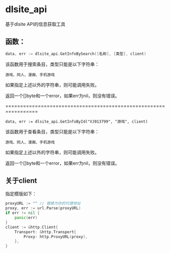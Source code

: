 # dlsite_api

基于dlsite API的信息获取工具

## 函数：

``` go
data, err := dlsite_api.GetInfoBySearch([名称], [类型], client)
```

该函数用于搜索条目，类型只能是以下字符串：

```
游戏、同人、漫画、手机游戏
```

如果指定上述以外的字符串，则可能调用失败。

返回一个[]byte和一个error，如果err为nil，则没有错误。

=================================================================

``` go'
data, err := dlsite_api.GetInfoById("VJ013799", "游戏", client)
```

该函数用于查看条目，类型只能是以下字符串：

```
游戏、同人、漫画、手机游戏
```

如果指定上述以外的字符串，则可能调用失败。

返回一个[]byte和一个error，如果err为nil，则没有错误。

## 关于client

指定模版如下：

``` go
proxyURL := "" // 替换为你的代理地址
proxy, err := url.Parse(proxyURL)
if err != nil {
	panic(err)
}
client := &http.Client{
	Transport: &http.Transport{
		Proxy: http.ProxyURL(proxy),
	},
}
```

